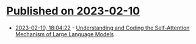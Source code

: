 # [Published on 2023-02-10](index.md)

* [2023-02-10, 18:04:22](https://news.ycombinator.com/item?id=34743263) - [Understanding and Coding the Self-Attention Mechanism of Large Language Models](https://sebastianraschka.com/blog/2023/self-attention-from-scratch.html)
